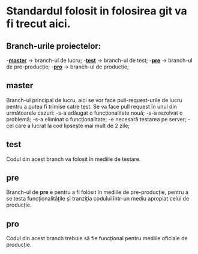 # Standardul folosit in folosirea git va fi trecut aici.  
## Branch-urile proiectelor: ##
-[**master**](#master) -> branch-ul de lucru;
-[**test**](#test) -> branch-ul de test;
-[**pre**](#pre) -> branch-ul de pre-producție;
-[**pro**](#pro) -> branch-ul de producție;

## master ##
Branch-ul principal de lucru, aici se vor face pull-request-urile de lucru pentru a putea fi trimise catre test.
Se va face pull request în unul din următoarele cazuri:
-s-a adăugat o funcționalitate nouă;
-s-a rezolvat o problemă;
-s-a eliminat o funcționalitate;
-e necesară testarea pe server;
-cel care a lucrat la cod lipsește mai mult de 2 zile;

## test ##
Codul din acest branch va folosit în mediile de testare.

## pre ##
Branch-ul de **pre** e pentru a fi folosit în mediile de pre-producție, pentru a se testa funcționalitățile și tranziția codului într-un mediu apropiat celui de producție.

## pro ##
Codul din acest branch trebuie să fie funcțional pentru mediile oficiale de producție.
